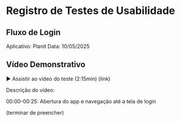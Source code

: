 # Registro de Testes de Usabilidade
## Fluxo de Login
Aplicativo: Planit
Data: 10/05/2025

## Vídeo Demonstrativo
▶️ Assistir ao vídeo do teste (2:15min) (link)

Descrição do vídeo:

00:00-00:25: Abertura do app e navegação até a tela de login

(terminar de preencher)